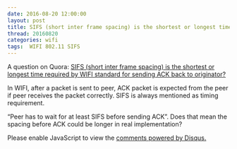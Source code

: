 ```yaml
---
date: 2016-08-20 12:00:00
layout: post
title: SIFS (short inter frame spacing) is the shortest or longest time required by WIFI standard for sending ACK back to originator?
thread: 20160820
categories: wifi
tags:  WIFI 802.11 SIFS
---
```


A question on Quora: 
[SIFS (short inter frame spacing) is the shortest or longest time required by WIFI standard for sending ACK back to originator?](https://www.quora.com/unanswered/SIFS-short-inter-frame-spacing-is-the-shortest-or-longest-time-required-by-WIFI-standard-for-sending-ACK-back-to-originator)

In WIFI, after a packet is sent to peer, ACK packet is expected from the peer if peer receives the packet correctly. SIFS is always mentioned as timing requirement.

“Peer has to wait for at least SIFS before sending ACK”. Does that mean the spacing before ACK could be longer in real implementation?

<div id="disqus_thread"></div>
<script type="text/javascript">
    /* * * CONFIGURATION VARIABLES: EDIT BEFORE PASTING INTO YOUR WEBPAGE * * */
    var disqus_shortname = 'jiaoxianjun'; // required: replace example with your forum shortname

    /* * * DON'T EDIT BELOW THIS LINE * * */
    (function() {
        var dsq = document.createElement('script'); dsq.type = 'text/javascript'; dsq.async = true;
        dsq.src = '//' + disqus_shortname + '.disqus.com/embed.js';
        (document.getElementsByTagName('head')[0] || document.getElementsByTagName('body')[0]).appendChild(dsq);
    })();
</script>
<noscript>Please enable JavaScript to view the <a href="http://disqus.com/?ref_noscript">comments powered by Disqus.</a></noscript>


<!-- Global site tag (gtag.js) - Google Analytics -->
<script async src="https://www.googletagmanager.com/gtag/js?id=G-01GGQ8JZW7"></script>
<script>
  window.dataLayer = window.dataLayer || [];
  function gtag(){dataLayer.push(arguments);}
  gtag('js', new Date());

  gtag('config', 'G-01GGQ8JZW7');
</script>

<script async src="https://pagead2.googlesyndication.com/pagead/js/adsbygoogle.js?client=ca-pub-1542618827905251"
     crossorigin="anonymous"></script>
